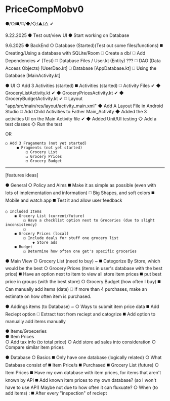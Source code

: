 # PriceCompMobv0
●/○/◼️/◻️/◆/◇/▲/△ ✔

9.22.2025 
● Test out/view UI
● Start working on Database 

9.6.2025
● BackEnd 
    ○ Database (Started)(Test out some files/functions)
        ◼️ Creating/Using a database with SQLite/Room 
            ◻️ Create a db/ 
            ◻️ Add Dependencies ✔ (Test) 
            ◻️ Database Files / User.kt (Entity) ??? 
            ◻️ DAO (Data Access Objects) [UserDao.kt]
            ◻️ Database [AppDatabase.kt] 
            ◻️ Using the Database [MainActivity.kt] 
        
● UI 
    ○ Add 3 Activities (started)
        ◼️ Activities (started) 
            ◻️ Activity Files ✔
                ◆ GroceryListActivity.kt ✔
                ◆ GroceryPricesActivity.kt ✔
                ◆ GroceryBudgetActivity.kt ✔
            ◻️ Layout "app/src/main/res/layout/activity_main.xml"
                ◆ Add A Layout File in Android Studio 
            ◻️ Add Child Activities to Father Main_Activity
                ◆ Added the 3 activities UI on the Main Activity file ✔
                ◆ Added Unit/UI testing
                    ◇ Add a test classes 
                    ◇ Run the test
                    
OR

    ○ Add 3 Fragaments (not yet started) 
         ◼️ Fragments (not yet started)
             ◻️ Grocery List 
             ◻️ Grocery Prices 
             ◻️ Grocery Budget 
    
-------------------------------------

[features ideas] 

● General
    ○ Policy and Aims 
        ◼️ Make it as simple as possible (even with lots of implementation and information)
            ◻️ Big Shapes, and soft colors 
        ◼️ Mobile and watch app 
        ◼️ Test it and allow user feedback

    ○ Included Items 
        ◼️ Grocery List (current/future)
            ◻️ Have a checklist option next to Groceries (due to slight inconsistency)
            ◻️ 
        ◼️ Grocery Prices (local) 
            ◻️ Include deals for stuff one grocery list
                ◆ Store ads 
        ◼️ Budget 
            ◻️ Determine how often one get's specific groceries 
    

● Main View 
    ○ Grocery List (need to buy) ~
        ◼️ Categorize By Store, which would be the best 
    ○ Grocery Prices (items in user's database with the best price)
        ◼️ Have an option next to item to view all store item prices 
        ◼️ put best price in groups (with the best store) 
    ○ Grocery Budget (how often I buy)
        ◼️ Can manually add items (date)
            ◻️ If more than 4 purchases, make an estimate on how often item is                      purchased. 

● Addings items (to Database) ~
     ○ Ways to submit item price data 
         ◼️ Add Reciept option 
            ◻️ Extract text from reciept and catogrize 
         ◼️ Add option to manually add items manually 

● Items/Groeceries        
    ● Item Prices  
         ○ Add tax info (to total price) 
         ○ Add store ad sales into consideration 
         ○ Compare similar item prices   
     
● Database
    ○ Basics
        ◼️ Only have one database (logically related)
    ○ What Database consist of 
        ◼️ Item Price/s
        ◼️ Purchased
        ◼️ Grocery List (future)
    ○ Item Prices 
        ◼️ Have my own database with item prices, for items that aren't known by API 
        ◼️ Add known item prices to my own database? (so I won't have to use API)
             Maybe not due to how often it can fluxuate? 
    ○ When (to add items) :
       ◼️ After every "inspection" of reciept   

    
    

